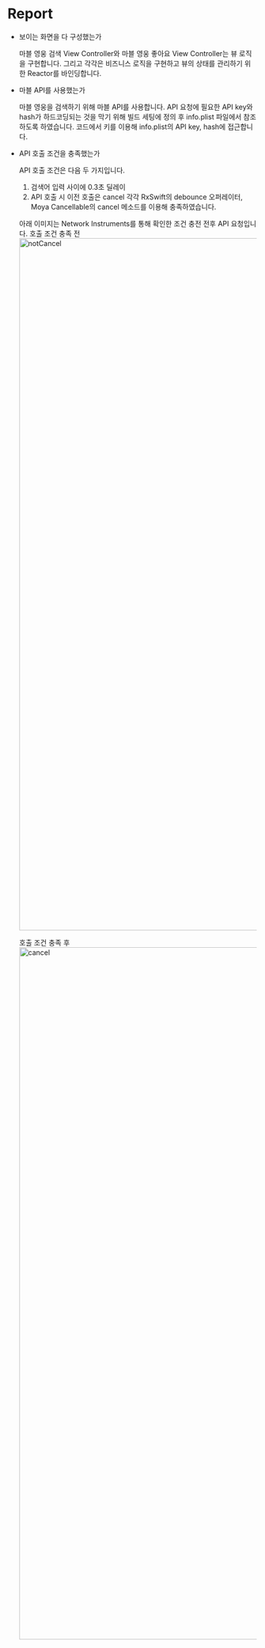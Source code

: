 # Report
- 보이는 화면을 다 구성했는가
  
  마블 영웅 검색 View Controller와 마블 영웅 좋아요 View Controller는 뷰 로직을 구현합니다.
  그리고 각각은 비즈니스 로직을 구현하고 뷰의 상태를 관리하기 위한 Reactor를 바인딩합니다.

- 마블 API를 사용했는가
  
  마블 영웅을 검색하기 위해 마블 API를 사용합니다.
  API 요청에 필요한 API key와 hash가 하드코딩되는 것을 막기 위해 빌드 세팅에 정의 후 info.plist 파일에서 참조하도록 하였습니다. 코드에서 키를 이용해 info.plist의 API key, hash에 접근합니다.

- API 호출 조건을 충족했는가
  
  API 호출 조건은 다음 두 가지입니다.
  1. 검색어 입력 사이에 0.3초 딜레이
  2. API 호출 시 이전 호출은 cancel
  각각 RxSwift의 debounce 오퍼레이터, Moya Cancellable의 cancel 메소드를 이용해 충족하였습니다.

  아래 이미지는 Network Instruments를 통해 확인한 조건 충전 전후 API 요청입니다.
  호출 조건 충족 전
  <img width="1400" alt="notCancel" src="https://github.com/JiHoParkour/marvel-search/assets/102847545/86b09dcd-a3aa-4643-87c5-9d144974bc87">

  호출 조건 충족 후
  <img width="1400" alt="cancel" src="https://github.com/JiHoParkour/marvel-search/assets/102847545/6a69f1ac-9f79-41ae-ab94-df80dfa909ac">
